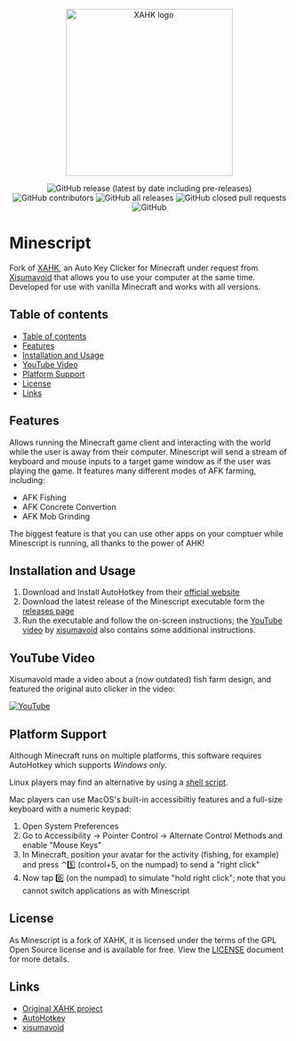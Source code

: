 <p align="center">
    <img src="https://raw.githubusercontent.com/histefanhere/minescript/master/assets/logo.png" height="300" alt="XAHK logo">
</p>
<p align="center">
  <img alt="GitHub release (latest by date including pre-releases)" src="https://img.shields.io/github/v/release/histefanhere/minescript?include_prereleases">
  <img alt="GitHub contributors" src="https://img.shields.io/github/contributors/histefanhere/minescript">
  <img alt="GitHub all releases" src="https://img.shields.io/github/downloads/histefanhere/minescript/total?logo=GitHub">
  <img alt="GitHub closed pull requests" src="https://img.shields.io/github/issues-pr-closed/histefanhere/minescript">
  <img alt="GitHub" src="https://img.shields.io/github/license/histefanhere/minescript">
</p>


# Minescript
Fork of [XAHK](https://github.com/monpjc/XAHK), an Auto Key Clicker for Minecraft under request from [Xisumavoid](https://www.youtube.com/c/XisumavoidMC) that allows you to use your computer at the same time. Developed for use with vanilla Minecraft and works with all versions.


## Table of contents
- [Table of contents](#table-of-contents)
- [Features](#features)
- [Installation and Usage](#installation-and-usage)
- [YouTube Video](#youtube-video)
- [Platform Support](#platform-support)
- [License](#license)
- [Links](#links)


## Features
Allows running the Minecraft game client and interacting with the world while the user is away from their computer. Minescript will send a stream of keyboard and mouse inputs to a target game window as if the user was playing the game. It features many different modes of AFK farming, including:
- AFK Fishing
- AFK Concrete Convertion
- AFK Mob Grinding

The biggest feature is that you can use other apps on your comptuer while Minescript is running, all thanks to the power of AHK!

## Installation and Usage
1. Download and Install AutoHotkey from their [official website](https://www.autohotkey.com/)
2. Download the latest release of the Minescript executable form the [releases page](https://github.com/histefanhere/minescript/releases)
3. Run the executable and follow the on-screen instructions; the [YouTube video](https://youtu.be/-wKW0OovGK4?t=280) by [xisumavoid](https://www.youtube.com/channel/UCU9pX8hKcrx06XfOB-VQLdw) also contains some additional instructions.


## YouTube Video
Xisumavoid made a video about a (now outdated) fish farm design, and featured the original auto clicker in the video:

[![YouTube](https://img.youtube.com/vi/-wKW0OovGK4/0.jpg)](https://youtu.be/-wKW0OovGK4?t=280 "Click to play on YouTube")


## Platform Support
Although Minecraft runs on multiple platforms, this software requires AutoHotkey which supports *Windows only*.

Linux players may find an alternative by using a [shell script](https://www.reddit.com/r/Minecraft/comments/bu4gka/linux_autoclicker_bash_script_useful_for_afk/).

Mac players can use MacOS's built-in accessibiltiy features and a full-size keyboard with a numeric keypad:
1. Open System Preferences
2. Go to Accessibility → Pointer Control → Alternate Control Methods and enable "Mouse Keys"
3. In Minecraft, position your avatar for the activity (fishing, for example) and press ⌃5️⃣  (control+5, on the numpad) to send a "right click"
4. Now tap 0️⃣  (on the numpad) to simulate "hold right click"; note that you cannot switch applications as with Minescript


## License
As Minescript is a fork of XAHK, it is licensed under the terms of the GPL Open Source license and is available for free. View the [LICENSE](https://github.com/histefanhere/minescript/blob/master/LICENSE) document for more details.


## Links
- [Original XAHK project](https://github.com/monpjc/XAHK)
- [AutoHotkey](https://www.autohotkey.com/)
- [xisumavoid](https://www.youtube.com/c/XisumavoidMC)
